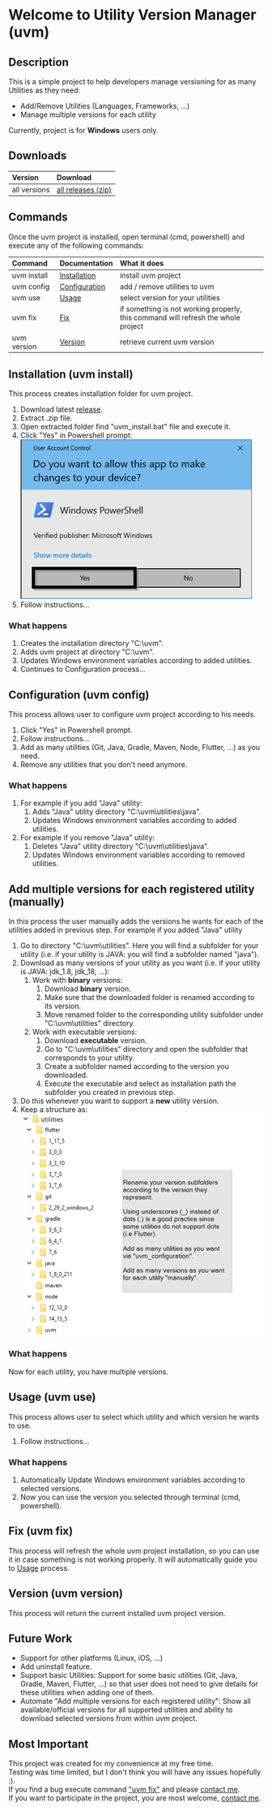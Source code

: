 # Welcome to Utility Version Manager (uvm)

## Description
This is a simple project to help developers manage versioning for as many Utilities as they need:
- Add/Remove Utilities (Languages, Frameworks, ...)
- Manage multiple versions for each utility  

Currently, project is for **Windows** users only.

## Downloads

| Version      | Download                                                                |
|:-------------|:------------------------------------------------------------------------|
| all versions | [all releases (zip)](https://github.com/Panaith/uvm.github.io/releases) |

## Commands
Once the uvm project is installed, open terminal (cmd, powershell) and execute any of the following commands:

| Command     | Documentation                              | What it does                                                                            |
|:------------|:-------------------------------------------|:----------------------------------------------------------------------------------------|
| uvm install | [Installation](#installation-uvm-install)  | install uvm project                                                                     |
| uvm config  | [Configuration](#configuration-uvm-config) | add / remove utilities to uvm                                                           |
| uvm use     | [Usage](#usage-uvm-use)                    | select version for your utilities                                                       |
| uvm fix     | [Fix](#fix-uvm-fix)                        | if something is not working properly, <br />this command will refresh the whole project |
| uvm version | [Version](#version-uvm-version)            | retrieve current uvm version                                                            |


## Installation (uvm install)
This process creates installation folder for uvm project.
1. Download latest [release](https://github.com/Panaith/uvm.github.io/releases/latest).
2. Extract .zip file.
3. Open extracted folder find "uvm_install.bat" file and execute it.
4. Click "Yes" in Powershell prompt:  
   ![powershell admin mode](./readmePics/powershell_admin_mode.png)
5. Follow instructions...

### What happens
1. Creates the installation directory "C:\uvm".
2. Adds uvm project at directory "C:\uvm".
3. Updates Windows environment variables according to added utilities.
4. Continues to Configuration process...

## Configuration (uvm config)
This process allows user to configure uvm project according to his needs.
1. Click "Yes" in Powershell prompt.
2. Follow instructions...
3. Add as many utilities (Git, Java, Gradle, Maven, Node, Flutter, ...) as you need.
4. Remove any utilities that you don't need anymore.

### What happens
1. For example if you add "Java" utility:
    1. Adds "Java" utility directory "C:\uvm\utilities\java".
    2. Updates Windows environment variables according to added utilities.
2. For example if you remove "Java" utility:
    1. Deletes "Java" utility directory "C:\uvm\utilities\java".
    2. Updates Windows environment variables according to removed utilities.

## Add multiple versions for each registered utility (manually)
In this process the user manually adds the versions he wants for each of the utilities added in previous step.
For example if you added "Java" utility
1. Go to directory "C:\uvm\utilities". Here you will find a subfolder for your utility (i.e. if your utility is JAVA: you will find a subfolder named "java").
2. Download as many versions of your utility as you want (i.e. if your utility is JAVA: jdk_1.8, jdk_18, ...):
    1. Work with **binary** versions:
        1. Download **binary** version.
        2. Make sure that the downloaded folder is renamed according to its version.
        3. Move renamed folder to the corresponding utility subfolder under "C:\uvm\utilities" directory.
    2. Work with executable versions:
        1. Download **executable** version.
        2. Go to "C:\uvm\utilities" directory and open the subfolder that corresponds to your utility.
        3. Create a subfolder named according to the version you downloaded.
        4. Execute the executable and select as installation path the subfolder you created in previous step.
3. Do this whenever you want to support a **new** utility version.
4. Keep a structure as:  
   ![utilities - Version - Directory](./readmePics/utilities_versions_directory.png)

### What happens
Now for each utility, you have multiple versions.

## Usage (uvm use)
This process allows user to select which utility and which version he wants to use.
1. Follow instructions...

### What happens
1. Automatically Update Windows environment variables according to selected versions.
2. Now you can use the version you selected through terminal (cmd, powershell).

## Fix (uvm fix)
This process will refresh the whole uvm project installation, so you can use it in case something is not working properly.
It will automatically guide you to [Usage](#usage-uvm-use) process.

## Version (uvm version)
This process will return the current installed uvm project version.

## Future Work
- Support for other platforms (Linux, iOS, ...)
- Add uninstall feature.
- Support basic Utilities: Support for some basic utilities (Git, Java, Gradle, Maven, Flutter, ...) so that user does not need to give details for these utilities when adding one of them.
- Automate "Add multiple versions for each registered utility": Show all available/official versions for all supported utilities and ability to download selected versions from within uvm project.

## Most Important
This project was created for my convenience at my free time.  
Testing was time limited, but I don't think you will have any issues hopefully :).  
If you find a bug execute command ["uvm fix"](#fix-uvm-fix) and please [contact me](mailto:psarrid@gmail.com).  
If you want to participate in the project, you are most welcome, [contact me](mailto:psarrid@gmail.com).  

